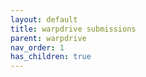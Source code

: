```yaml
---
layout: default
title: warpdrive submissions
parent: warpdrive
nav_order: 1
has_children: true
---
```


